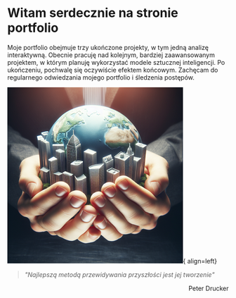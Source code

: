 # Witam serdecznie na stronie portfolio

Moje portfolio obejmuje trzy ukończone projekty, w tym jedną analizę interaktywną. Obecnie pracuję nad kolejnym, bardziej zaawansowanym projektem, w którym planuję wykorzystać modele sztucznej inteligencji. Po ukończeniu, pochwalę się oczywiście efektem końcowym. Zachęcam do regularnego odwiedzania mojego portfolio i śledzenia postępów.

![W rękach cały świat](tworzenie_przyszlosci400x400.png){ align=left}
> *"Najlepszą metodą przewidywania przyszłości jest jej tworzenie"*
<p style="text-align: right; margin-top: .5rem">
  Peter Drucker
</p>
